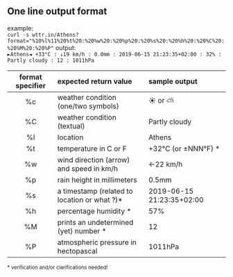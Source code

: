 
One line output format
--
example:\
`curl -s wttr.in/Athens?format="%10%l%11%20%t%20:%20%w%20:%20%p%20:%20%s%20:%20%h%20:%20%C%20:%20%M%20:%20%P"`
output:\
`►Athens◄ +33°C : ↓19 km/h : 0.0mm : 2019-06-15 21:23:35+02:00 : 32% : Partly cloudy : 12 : 1011hPa`

|format specifier|expected return value|sample output   
|:---:          |:---          |:---
%c | weather condition (one/two symbols) |  ☀ or ⛅️ 
%C | weather condition (textual)         | Partly cloudy
%l |   location                          | Athens  
%t |   temperature in C or F             | +32°C (or ±NNN°F) \*
%w |   wind direction (arrow) and speed in km/h | ←22 km/h
%p |   rain height in millimeters               | 0.5mm
%s |   a timestamp (related to location or what ?)\*    | 2019-06-15 21:23:35+02:00
%h |   percentage humidity \*                   |  57%
%M |   prints an undetermined (yet) number \*     | 12
%P |   atmospheric pressure in hectopascal   | 1011hPa

<sup>\* verification and/or clarifications needed!</sup>

